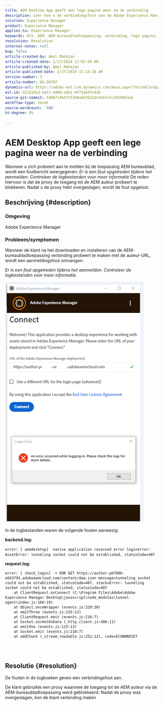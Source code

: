 ```yaml
---
title: AEM Desktop App geeft een lege pagina weer na de verbinding
description: Leer hoe u de verbindingsfout van de Adobe Experience Manager Desktop-toepassing verhelpt. Probeer proxy te omzeilen.
solution: Experience Manager
product: Experience Manager
applies-to: Experience Manager
keywords: KCS, AEM, AEM bureaubladtoepassing, verbinding, lege pagina, verbindingsfout
resolution: Resolution
internal-notes: null
bug: false
article-created-by: Amol Mahajan
article-created-date: 2/27/2024 11:02:50 AM
article-published-by: Amol Mahajan
article-published-date: 2/27/2024 11:13:18 AM
version-number: 3
article-number: KA-20787
dynamics-url: https://adobe-ent.crm.dynamics.com/main.aspx?forceUCI=1&pagetype=entityrecord&etn=knowledgearticle&id=829e44b9-5fd5-ee11-9079-6045bd006268
exl-id: d1315d1d-4afc-4db0-a561-8f73a64fc42b
source-git-commit: 4d8871db475f268ad53522dc9ebfc5c2850853ad
workflow-type: tm+mt
source-wordcount: '186'
ht-degree: 0%

---
```


# AEM Desktop App geeft een lege pagina weer na de verbinding


Wanneer u zich probeert aan te melden bij de toepassing AEM bureaublad, wordt een foutbericht weergegeven: *Er is een fout opgetreden tijdens het aanmelden. Controleer de logbestanden voor meer informatie* De reden hiervoor is dat de proxy de toegang tot de AEM auteur probeert te blokkeren. Nadat u de proxy hebt overgeslagen, wordt de fout opgelost.

## Beschrijving {#description}


### <b>Omgeving</b>

Adobe Experience Manager



### <b>Probleem/symptomen</b>

Wanneer de klant na het downloaden en installeren van de AEM-bureaubladtoepassing verbinding probeert te maken met de auteur-URL, wordt een aanmeldingsfout ontvangen:

*Er is een fout opgetreden tijdens het aanmelden. Controleer de logbestanden voor meer informatie.*

![](assets/___839e44b9-5fd5-ee11-9079-6045bd006268___.png)

In de logbestanden waren de volgende fouten aanwezig:

<b>backend.log:</b>

`error: [ aemdesktop]  native application received error loginerror: AssetError: tunneling socket could not be established, statusCode=407`

<b>request.log:</b>




```
error: [ check_login]  < ERR GET https://author-p67006-e643795.adobeaemcloud.com/content/dam.json message=tunneling socket could not be established, statusCode=407, stack=Error: tunneling socket could not be established, statusCode=407
    at ClientRequest.onConnect (C:\Program Files\Adobe\Adobe Experience Manager Desktop\javascript\node_modules\tunnel-agent\index.js:166:19)
    at Object.onceWrapper (events.js:320:30)
    at emitThree (events.js:135:13)
    at ClientRequest.emit (events.js:216:7)
    at Socket.socketOnData (_http_client.js:486:11)
    at emitOne (events.js:115:13)
    at Socket.emit (events.js:210:7)
    at addChunk (_stream_readable.js:252:12), code=ECONNRESET
```


<br> 

## Resolutie {#resolution}


De fouten in de logboeken geven een verbindingsfout aan.

De klant gebruikte een proxy waarmee de toegang tot de AEM auteur via de AEM-bureaubladtoepassing werd geblokkeerd. Nadat de proxy was overgeslagen, kon de klant verbinding maken
